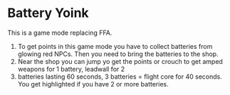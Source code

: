# Battery Yoink

This is a game mode replacing FFA.

1. To get points in this game mode you have to collect batteries from glowing red NPCs.
Then you need to bring the batteries to the shop.
2. Near the shop you can jump yo get the points or crouch to get amped weapons for 1 battery, leadwall for 2 
3. batteries lasting 60 seconds, 3 batteries = flight core for 40 seconds.
You get highlighted if you have 2 or more batteries.